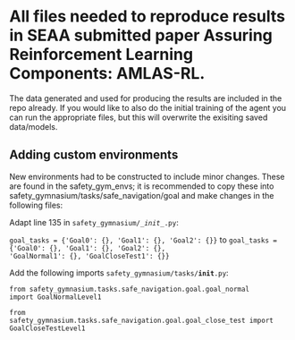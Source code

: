 # All files needed to reproduce results in SEAA submitted paper Assuring Reinforcement Learning Components: AMLAS-RL.

The data generated and used for producing the results are included in the repo already. If you would like to also do the initial training of the agent you can run the appropriate files, but this will overwrite the exisiting saved data/models. 

## Adding custom environments
New environments had to be constructed to include minor changes. These are found in the safety_gym_envs; it is recommended to copy these into safety_gymnasium/tasks/safe_navigation/goal and make changes in the following files:

Adapt line 135 in <code>safety_gymnasium/\__init\__.py</code>:

<code>goal_tasks = {'Goal0': {}, 'Goal1': {}, 'Goal2': {}}</code> to <code>goal_tasks = {'Goal0': {}, 'Goal1': {}, 'Goal2': {}, 'GoalNormal1': {}, 'GoalCloseTest1': {}}</code>

Add the following imports <code>safety_gymnasium/tasks/__init__.py</code>:

<code>from safety_gymnasium.tasks.safe_navigation.goal.goal_normal import GoalNormalLevel1</code>

<code>from safety_gymnasium.tasks.safe_navigation.goal.goal_close_test import GoalCloseTestLevel1</code>
